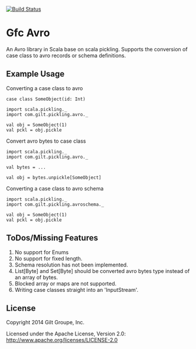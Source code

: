 [![Build Status](https://secure.travis-ci.org/gilt/gfc-avro.png)](http://travis-ci.org/gilt/gfc-avro)

# Gfc Avro

An Avro library in Scala base on scala pickling. Supports the conversion of case class to avro records or schema
definitions.

## Example Usage
Converting a case class to avro

    case class SomeObject(id: Int)

    import scala.pickling._
    import com.gilt.pickling.avro._

    val obj = SomeObject(1)
    val pckl = obj.pickle

Convert avro bytes to case class

    import scala.pickling._
    import com.gilt.pickling.avro._

    val bytes = ...

    val obj = bytes.unpickle[SomeObject]


Converting a case class to avro schema

    import scala.pickling._
    import com.gilt.pickling.avroschema._

    val obj = SomeObject(1)
    val pckl = obj.pickle


## ToDos/Missing Features
1. No support for Enums
2. No support for fixed length.
3. Schema resolution has not been implemented.
4. List[Byte] and Set[Byte] should be converted avro bytes type instead of an array of bytes.
5. Blocked array or maps are not supported.
6. Writing case classes straight into an 'InputStream'.

## License
Copyright 2014 Gilt Groupe, Inc. 

Licensed under the Apache License, Version 2.0: http://www.apache.org/licenses/LICENSE-2.0 
